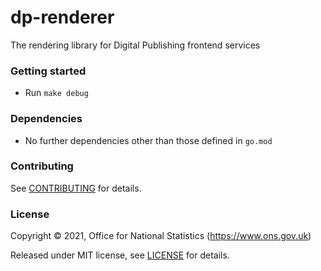 dp-renderer
================
The rendering library for Digital Publishing frontend services

### Getting started

* Run `make debug`

### Dependencies

* No further dependencies other than those defined in `go.mod`

### Contributing

See [CONTRIBUTING](CONTRIBUTING.md) for details.

### License

Copyright © 2021, Office for National Statistics (https://www.ons.gov.uk)

Released under MIT license, see [LICENSE](LICENSE.md) for details.